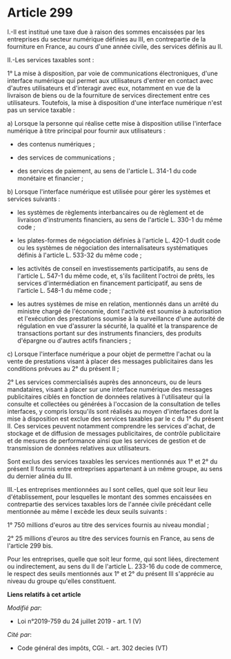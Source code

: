 # Article 299

I.-Il est institué une taxe due à raison des sommes encaissées par les entreprises du secteur numérique définies au III, en
contrepartie de la fourniture en France, au cours d'une année civile, des services définis au II.

II.-Les services taxables sont :

1° La mise à disposition, par voie de communications électroniques, d'une interface numérique qui permet aux utilisateurs
d'entrer en contact avec d'autres utilisateurs et d'interagir avec eux, notamment en vue de la livraison de biens ou de la
fourniture de services directement entre ces utilisateurs. Toutefois, la mise à disposition d'une interface numérique n'est
pas un service taxable :

a) Lorsque la personne qui réalise cette mise à disposition utilise l'interface numérique à titre principal pour fournir aux
utilisateurs :

- des contenus numériques ;

- des services de communications ;

- des services de paiement, au sens de l'article L. 314-1 du code monétaire et financier ;

b) Lorsque l'interface numérique est utilisée pour gérer les systèmes et services suivants :

- les systèmes de règlements interbancaires ou de règlement et de livraison d'instruments financiers, au sens de l'article L.
330-1 du même code ;

- les plates-formes de négociation définies à l'article L. 420-1 dudit code ou les systèmes de négociation des
internalisateurs systématiques définis à l'article L. 533-32 du même code ;

- les activités de conseil en investissements participatifs, au sens de l'article L. 547-1 du même code, et, s'ils facilitent
l'octroi de prêts, les services d'intermédiation en financement participatif, au sens de l'article L. 548-1 du même code ;

- les autres systèmes de mise en relation, mentionnés dans un arrêté du ministre chargé de l'économie, dont l'activité est
soumise à autorisation et l'exécution des prestations soumise à la surveillance d'une autorité de régulation en vue d'assurer
la sécurité, la qualité et la transparence de transactions portant sur des instruments financiers, des produits d'épargne ou
d'autres actifs financiers ;

c) Lorsque l'interface numérique a pour objet de permettre l'achat ou la vente de prestations visant à placer des messages
publicitaires dans les conditions prévues au 2° du présent II ;

2° Les services commercialisés auprès des annonceurs, ou de leurs mandataires, visant à placer sur une interface numérique
des messages publicitaires ciblés en fonction de données relatives à l'utilisateur qui la consulte et collectées ou générées
à l'occasion de la consultation de telles interfaces, y compris lorsqu'ils sont réalisés au moyen d'interfaces dont la mise à
disposition est exclue des services taxables par le c du 1° du présent II. Ces services peuvent notamment comprendre les
services d'achat, de stockage et de diffusion de messages publicitaires, de contrôle publicitaire et de mesures de
performance ainsi que les services de gestion et de transmission de données relatives aux utilisateurs.

Sont exclus des services taxables les services mentionnés aux 1° et 2° du présent II fournis entre entreprises appartenant à
un même groupe, au sens du dernier alinéa du III.

III.-Les entreprises mentionnées au I sont celles, quel que soit leur lieu d'établissement, pour lesquelles le montant des
sommes encaissées en contrepartie des services taxables lors de l'année civile précédant celle mentionnée au même I excède
les deux seuils suivants :

1° 750 millions d'euros au titre des services fournis au niveau mondial ;

2° 25 millions d'euros au titre des services fournis en France, au sens de l'article 299 bis.

Pour les entreprises, quelle que soit leur forme, qui sont liées, directement ou indirectement, au sens du II de l'article L.
233-16 du code de commerce, le respect des seuils mentionnés aux 1° et 2° du présent III s'apprécie au niveau du groupe
qu'elles constituent.

**Liens relatifs à cet article**

_Modifié par_:

  - Loi n°2019-759 du 24 juillet 2019 - art. 1 (V)

_Cité par_:

  - Code général des impôts, CGI. - art. 302 decies (VT)

